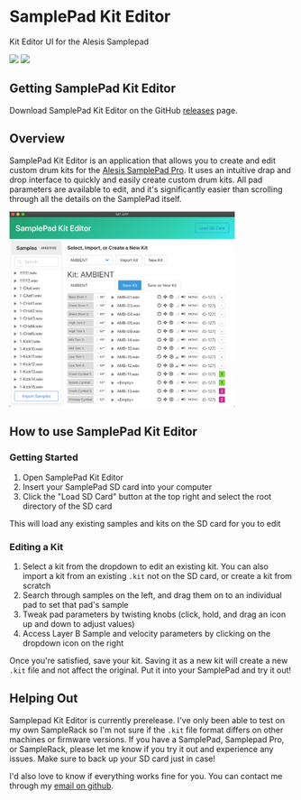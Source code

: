 # SamplePad Kit Editor
Kit Editor UI for the Alesis Samplepad

![](https://img.shields.io/github/v/release/lesserchance/samplepad-editor?include_prereleases)
![](https://img.shields.io/github/downloads/lesserchance/samplepad-editor/total)

## Getting SamplePad Kit Editor
Download SamplePad Kit Editor on the GitHub [releases](https://github.com/LesserChance/samplepad-editor/releases) page.

## Overview
SamplePad Kit Editor is an application that allows you to create and edit custom drum kits for the [Alesis SamplePad Pro](https://www.alesis.com/products/view2/samplepad-pro). It uses an intuitive drap and drop interface to quickly and easily create custom drum kits. All pad parameters are available to edit, and it's significantly easier than scrolling through all the details on the SamplePad itself.

<img src="https://raw.githubusercontent.com/LesserChance/samplepad-editor/master/docs/SamplePad%20Kit%20Editor%20v1.png" alt="v.1 screenshot" width="400">

## How to use SamplePad Kit Editor
### Getting Started
1. Open SamplePad Kit Editor
1. Insert your SamplePad SD card into your computer
1. Click the "Load SD Card" button at the top right and select the root directory of the SD card

This will load any existing samples and kits on the SD card for you to edit

### Editing a Kit
1. Select a kit from the dropdown to edit an existing kit. You can also import a kit from an existing `.kit` not on the SD card, or create a kit from scratch
1. Search through samples on the left, and drag them on to an individual pad to set that pad's sample
1. Tweak pad parameters by twisting knobs (click, hold, and drag an icon up and down to adjust values)
1. Access Layer B Sample and velocity parameters by clicking on the dropdown icon on the right

Once you're satisfied, save your kit. Saving it as a new kit will create a new `.kit` file and not affect the original. Put it into your SamplePad and try it out!

## Helping Out
Samplepad Kit Editor is currently prerelease. I've only been able to test on my own SampleRack so I'm not sure if the `.kit` file format differs on other machines or firmware versions. If you have a SamplePad, Samplepad Pro, or SampleRack, please let me know if you try it out and experience any issues. Make sure to back up your SD card just in case!

I'd also love to know if everything works fine for you. You can contact me through my [email on github](https://github.com/LesserChance). 

